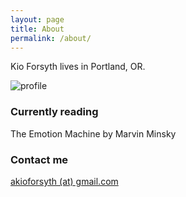 ```yaml
---
layout: page
title: About
permalink: /about/
---
```

Kio Forsyth lives in Portland, OR. 


![profile](https://raw.githubusercontent.com/kioforsyth/fork/master/images/crop.png)

### Currently reading
The Emotion Machine by Marvin Minsky

### Contact me

[akioforsyth (at) gmail.com](mailto:akioforsyth@gmail.com)

